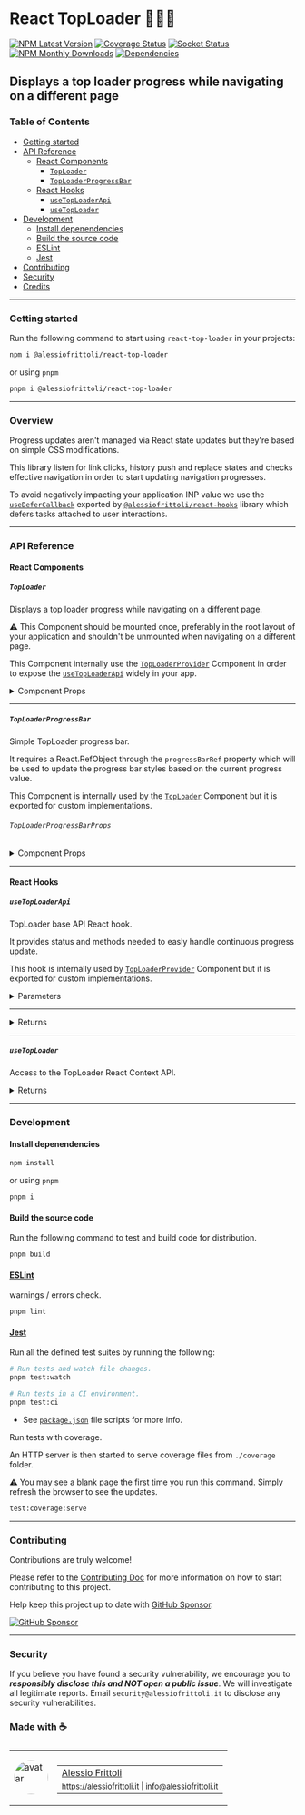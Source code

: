 # React TopLoader 🏋🏼‍♂️

[![NPM Latest Version][version-badge]][npm-url] [![Coverage Status][coverage-badge]][coverage-url] [![Socket Status][socket-badge]][socket-url] [![NPM Monthly Downloads][downloads-badge]][npm-url] [![Dependencies][deps-badge]][deps-url]

[version-badge]: https://img.shields.io/npm/v/%40alessiofrittoli%2Freact-top-loader
[npm-url]: https://npmjs.org/package/%40alessiofrittoli%2Freact-top-loader
[coverage-badge]: https://coveralls.io/repos/github/alessiofrittoli/react-top-loader/badge.svg
[coverage-url]: https://coveralls.io/github/alessiofrittoli/react-top-loader
[socket-badge]: https://socket.dev/api/badge/npm/package/@alessiofrittoli/react-top-loader
[socket-url]: https://socket.dev/npm/package/@alessiofrittoli/react-top-loader/overview
[downloads-badge]: https://img.shields.io/npm/dm/%40alessiofrittoli%2Freact-top-loader.svg
[deps-badge]: https://img.shields.io/librariesio/release/npm/%40alessiofrittoli%2Freact-top-loader
[deps-url]: https://libraries.io/npm/%40alessiofrittoli%2Freact-top-loader
[sponsor-badge]: https://img.shields.io/static/v1?label=Fund%20this%20package&message=%E2%9D%A4&logo=GitHub&color=%23DB61A2
[sponsor-url]: https://github.com/sponsors/alessiofrittoli

## Displays a top loader progress while navigating on a different page

### Table of Contents

- [Getting started](#getting-started)
- [API Reference](#api-reference)
  - [React Components](#react-components)
    - [`TopLoader`](#toploader)
    - [`TopLoaderProgressBar`](#toploaderprogressbar)
  - [React Hooks](#react-hooks)
    - [`useTopLoaderApi`](#usetoploaderapi)
    - [`useTopLoader`](#usetoploader)
- [Development](#development)
  - [Install depenendencies](#install-depenendencies)
  - [Build the source code](#build-the-source-code)
  - [ESLint](#eslint)
  - [Jest](#jest)
- [Contributing](#contributing)
- [Security](#security)
- [Credits](#made-with-)

---

### Getting started

Run the following command to start using `react-top-loader` in your projects:

```bash
npm i @alessiofrittoli/react-top-loader
```

or using `pnpm`

```bash
pnpm i @alessiofrittoli/react-top-loader
```

---

### Overview

Progress updates aren't managed via React state updates but they're based on simple CSS modifications.

This library listen for link clicks, history push and replace states and checks effective navigation in order to start updating navigation progresses.

To avoid negatively impacting your application INP value we use the [`useDeferCallback`](https://npmjs.com/package/@alessiofrittoli/react-hooks#usedefercallback) exported by [`@alessiofrittoli/react-hooks`](https://npmjs.com/package/@alessiofrittoli/react-hooks) library which defers tasks attached to user interactions.

---

### API Reference

#### React Components

##### `TopLoader`

Displays a top loader progress while navigating on a different page.

⚠️ This Component should be mounted once, preferably in the root layout of your application and shouldn't be unmounted when navigating on a different page.

This Component internally use the [`TopLoaderProvider`](#toploaderprovider) Component in order to expose the [`useTopLoaderApi`](#usetoploaderapi) widely in your app.

<details>

<summary style="cursor:pointer">Component Props</summary>

| Property    | Type                                  | Description                                                                                                                                |
| ----------- | ------------------------------------- | ------------------------------------------------------------------------------------------------------------------------------------------ |
| `Component` | `React.FC<TopLoaderProgressBarProps>` | A React Component which renders a custom progress bar. It must accepts [`TopLoaderProgressBarProps`](#toploaderprogressbarprops) as props. |

Other properties are inherited by the [`TopLoaderProviderProps`](#toploaderproviderprops) and [`TopLoaderProgressBarProps`](#toploaderprogressbarprops).

</details>

---

##### `TopLoaderProgressBar`

Simple TopLoader progress bar.

It requires a React.RefObject through the `progressBarRef` property which will be used to update the progress bar styles based on the current progress value.

This Component is internally used by the [`TopLoader`](#toploader) Component but it is exported for custom implementations.

###### `TopLoaderProgressBarProps`

<details>

<summary style="cursor:pointer">Component Props</summary>

| Property         | Type                                    | Description                                                                                                                     |
| ---------------- | --------------------------------------- | ------------------------------------------------------------------------------------------------------------------------------- |
| `progressBarRef` | `React.RefObject<HTMLDivElement\|null>` | The `React.RefObject` attached to the `HTMLDivElement` which is then used to update styles based on the current progress value. |

Other properties are inherited by the `React.ComponentProps<'div'>` type and not documented here.

</details>

---

#### React Hooks

##### `useTopLoaderApi`

TopLoader base API React hook.

It provides status and methods needed to easly handle continuous progress update.

This hook is internally used by [`TopLoaderProvider`](#toploaderprovider) Component but it is exported for custom implementations.

<details>

<summary style="cursor:pointer">Parameters</summary>

| Parameter         | Type                     | Default | Description                                                    |
| ----------------- | ------------------------ | ------- | -------------------------------------------------------------- |
| `options`         | `UseTopLoaderApiOptions` | `{}`    | An object defining custom options.                             |
| `options.onStart` | `OnStartHandler`         | -       | A custom callback executed when the `start` method is called.  |
| `options.onTick`  | `OnTickHandler`          | -       | A custom callback executed when the progress value is updated. |
| `options.onStop`  | `OnStopHandler`          | -       | A custom callback executed when the `stop` method is called.   |

</details>

---

<details>

<summary style="cursor:pointer">Returns</summary>

Type: `UseTopLoaderApi`

An object defining progress status and methods.

- playing: `React.RefObject<boolean>` - A React.RefObject indicating whether the work is currently playing or not.
- progress: `React.RefObject<number>` - A React.RefObject indicating the current progress value.
- start: `() => void` - Start the TopLoader work.
- tick: `( amount?: number ) => boolean` - Tick TopLoader progress.
- stop: `() => void` - Set progress to `100` and stop the TopLoader work.

</details>

---

##### `useTopLoader`

Access to the TopLoader React Context API.

<details>

<summary style="cursor:pointer">Returns</summary>

Type: `UseTopLoaderApi`

This hooks returns the [`useTopLoaderApi`](#usetoploaderapi) result exposed through the [`TopLoaderContext`](#toploadercontext).

</details>

---

### Development

#### Install depenendencies

```bash
npm install
```

or using `pnpm`

```bash
pnpm i
```

#### Build the source code

Run the following command to test and build code for distribution.

```bash
pnpm build
```

#### [ESLint](https://www.npmjs.com/package/eslint)

warnings / errors check.

```bash
pnpm lint
```

#### [Jest](https://npmjs.com/package/jest)

Run all the defined test suites by running the following:

```bash
# Run tests and watch file changes.
pnpm test:watch

# Run tests in a CI environment.
pnpm test:ci
```

- See [`package.json`](./package.json) file scripts for more info.

Run tests with coverage.

An HTTP server is then started to serve coverage files from `./coverage` folder.

⚠️ You may see a blank page the first time you run this command. Simply refresh the browser to see the updates.

```bash
test:coverage:serve
```

---

### Contributing

Contributions are truly welcome!

Please refer to the [Contributing Doc](./CONTRIBUTING.md) for more information on how to start contributing to this project.

Help keep this project up to date with [GitHub Sponsor][sponsor-url].

[![GitHub Sponsor][sponsor-badge]][sponsor-url]

---

### Security

If you believe you have found a security vulnerability, we encourage you to **_responsibly disclose this and NOT open a public issue_**. We will investigate all legitimate reports. Email `security@alessiofrittoli.it` to disclose any security vulnerabilities.

### Made with ☕

<table style='display:flex;gap:20px;'>
  <tbody>
    <tr>
      <td>
        <img alt="avatar" src='https://avatars.githubusercontent.com/u/35973186' style='width:60px;border-radius:50%;object-fit:contain;'>
      </td>
      <td>
        <table style='display:flex;gap:2px;flex-direction:column;'>
          <tbody>
              <tr>
                <td>
                  <a href='https://github.com/alessiofrittoli' target='_blank' rel='noopener'>Alessio Frittoli</a>
                </td>
              </tr>
              <tr>
                <td>
                  <small>
                    <a href='https://alessiofrittoli.it' target='_blank' rel='noopener'>https://alessiofrittoli.it</a> |
                    <a href='mailto:info@alessiofrittoli.it' target='_blank' rel='noopener'>info@alessiofrittoli.it</a>
                  </small>
                </td>
              </tr>
          </tbody>
        </table>
      </td>
    </tr>
  </tbody>
</table>
